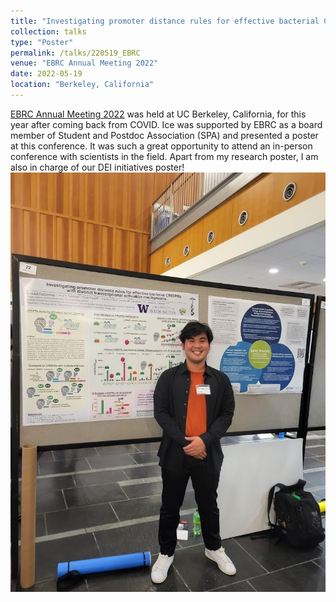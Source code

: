 ```yaml
---
title: "Investigating promoter distance rules for effective bacterial CRISPRa with distinct transcriptional activation mechanisms"
collection: talks
type: "Poster"
permalink: /talks/220519_EBRC
venue: "EBRC Annual Meeting 2022"
date: 2022-05-19
location: "Berkeley, California"
---
```


[EBRC Annual Meeting 2022](https://ebrc.org/ebrc-2022-annual-meeting-in-berkeley-california/) was held at UC Berkeley, California, for this year after coming back from COVID.
Ice was supported by EBRC as a board member of Student and Postdoc Association (SPA) and presented a poster at this conference.
It was such a great opportunity to attend an in-person conference with scientists in the field.
Apart from my research poster, I am also in charge of our DEI initiatives poster!
<br/><img src='/images/Cholpisit_EBRC-2022.jpeg'>